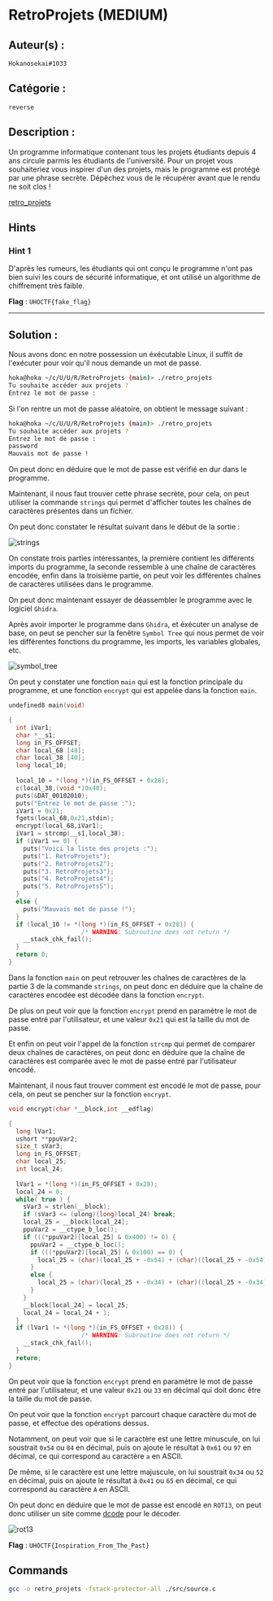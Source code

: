 # RetroProjets (MEDIUM)

## Auteur(s) :

`Hokanosekai#1033`

## Catégorie : 

`reverse`

## Description :

Un programme informatique contenant tous les projets étudiants depuis 4 ans circule parmis les étudiants de l'université. Pour un projet vous souhaiteriez vous inspirer d'un des projets, mais le programme est protégé par une phrase secrète. Dépêchez vous de le récupérer avant que le
rendu ne soit clos !

[retro_projets](./retro_projets)

## Hints

### Hint 1

D'après les rumeurs, les étudiants qui ont conçu le programme n'ont pas bien suivi les cours de sécurité informatique, et ont utilisé un algorithme de chiffrement très faible.

**Flag** : `UHOCTF{fake_flag}`

---

## Solution :

Nous avons donc en notre possession un éxécutable Linux, il suffit de l'exécuter pour voir qu'il nous demande un mot de passe.

```bash
hoka@hoka ~/c/U/U/R/RetroProjets (main)> ./retro_projets
Tu souhaite accéder aux projets ?
Entrez le mot de passe :
```

Si l'on rentre un mot de passe aléatoire, on obtient le message suivant :

```bash
hoka@hoka ~/c/U/U/R/RetroProjets (main)> ./retro_projets
Tu souhaite accéder aux projets ?
Entrez le mot de passe :
password
Mauvais mot de passe !
```

On peut donc en déduire que le mot de passe est vérifié en dur dans le programme.

Maintenant, il nous faut trouver cette phrase secrète, pour cela, on peut utiliser la commande `strings` qui permet d'afficher toutes les chaînes de caractères présentes dans un fichier.

On peut donc constater le résultat suivant dans le début de la sortie :

![strings](https://i.imgur.com/0YURKTi.png)

On constate trois parties intéressantes, la première contient les différents imports du programme, la seconde ressemble à une chaîne de caractères encodée, enfin dans la troisième partie, on peut voir les différentes chaînes de caractères utilisées dans le programme.

On peut donc maintenant essayer de déassembler le programme avec le logiciel `Ghidra`.

Après avoir importer le programme dans `Ghidra`, et éxécuter un analyse de base, on peut se pencher sur la fenêtre `Symbol Tree` qui nous permet de voir les différentes fonctions du programme, les imports, les variables globales, etc.

![symbol_tree](https://i.imgur.com/0tTeXj2.png)

On peut y constater une fonction `main` qui est la fonction principale du programme, et une fonction `encrypt` qui est appelée dans la fonction `main`.

```c
undefined8 main(void)

{
  int iVar1;
  char *__s1;
  long in_FS_OFFSET;
  char local_68 [48];
  char local_38 [40];
  long local_10;
  
  local_10 = *(long *)(in_FS_OFFSET + 0x28);
  c(local_38,(void *)0x48);
  puts(&DAT_00102010);
  puts("Entrez le mot de passe :");
  iVar1 = 0x21;
  fgets(local_68,0x21,stdin);
  encrypt(local_68,iVar1);
  iVar1 = strcmp(__s1,local_38);
  if (iVar1 == 0) {
    puts("Voici la liste des projets :");
    puts("1. RetroProjets");
    puts("2. RetroProjets2");
    puts("3. RetroProjets3");
    puts("4. RetroProjets4");
    puts("5. RetroProjets5");
  }
  else {
    puts("Mauvais mot de passe !");
  }
  if (local_10 != *(long *)(in_FS_OFFSET + 0x28)) {
                    /* WARNING: Subroutine does not return */
    __stack_chk_fail();
  }
  return 0;
}
```
Dans la fonction `main` on peut retrouver les chaînes de caractères de la partie 3 de la commande `strings`, on peut donc en déduire que la chaîne de caractères encodée est décodée dans la fonction `encrypt`.

De plus on peut voir que la fonction `encrypt` prend en paramètre le mot de passe entré par l'utilisateur, et une valeur `0x21` qui est la taille du mot de passe.

Et enfin on peut voir l'appel de la fonction `strcmp` qui permet de comparer deux chaînes de caractères, on peut donc en déduire que la chaîne de caractères  est comparée avec le mot de passe entré par l'utilisateur encodé.

Maintenant, il nous faut trouver comment est encodé le mot de passe, pour cela, on peut se pencher sur la fonction `encrypt`.

```c
void encrypt(char *__block,int __edflag)

{
  long lVar1;
  ushort **ppuVar2;
  size_t sVar3;
  long in_FS_OFFSET;
  char local_25;
  int local_24;
  
  lVar1 = *(long *)(in_FS_OFFSET + 0x28);
  local_24 = 0;
  while( true ) {
    sVar3 = strlen(__block);
    if (sVar3 <= (ulong)(long)local_24) break;
    local_25 = __block[local_24];
    ppuVar2 = __ctype_b_loc();
    if (((*ppuVar2)[local_25] & 0x400) != 0) {
      ppuVar2 = __ctype_b_loc();
      if (((*ppuVar2)[local_25] & 0x100) == 0) {
        local_25 = (char)(local_25 + -0x54) + (char)((local_25 + -0x54) / 0x1a) * -0x1a + 'a';
      }
      else {
        local_25 = (char)(local_25 + -0x34) + (char)((local_25 + -0x34) / 0x1a) * -0x1a + 'A';
      }
    }
    __block[local_24] = local_25;
    local_24 = local_24 + 1;
  }
  if (lVar1 != *(long *)(in_FS_OFFSET + 0x28)) {
                    /* WARNING: Subroutine does not return */
    __stack_chk_fail();
  }
  return;
}
```

On peut voir que la fonction `encrypt` prend en paramètre le mot de passe entré par l'utilisateur, et une valeur `0x21` ou `33` en décimal qui doit donc être la taille du mot de passe.

On peut voir que la fonction `encrypt` parcourt chaque caractère du mot de passe, et effectue des opérations dessus.

Notamment, on peut voir que si le caractère est une lettre minuscule, on lui soustrait `0x54` ou `84` en décimal, puis on ajoute le résultat à `0x61` ou `97` en décimal, ce qui correspond au caractère `a` en ASCII.

De même, si le caractère est une lettre majuscule, on lui soustrait `0x34` ou `52` en décimal, puis on ajoute le résultat à `0x41` ou `65` en décimal, ce qui correspond au caractère `A` en ASCII.

On peut donc en déduire que le mot de passe est encodé en `ROT13`, on peut donc utiliser un site comme [dcode](https://www.dcode.fr/chiffre-rot-13) pour le décoder.

![rot13](https://i.imgur.com/yof5JKa.png)


**Flag** : `UHOCTF{Inspiration_From_The_Past}`

## Commands

```bash
gcc -o retro_projets -fstack-protector-all ./src/source.c
```